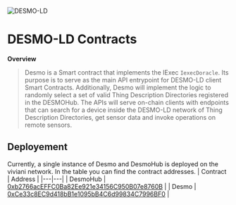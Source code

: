 ![DESMO-LD](https://github.com/vaimee/desmo/blob/c763cec12f6c9060a9f1a3335ff4cff60ece3df2/imgs/desmo-logo.png)
# DESMO-LD Contracts

**Overview** 

> Desmo is a Smart contract that implements the IExec `IexecDoracle`. Its purpose is to serve as the main API entrypoint for DESMO-LD client Smart Contracts. Additionally, Desmo will implement the logic to randomly select a set of valid Thing Description Directories registered in the DESMOHub. The APIs will serve on-chain clients with endpoints that can search for a device inside the DESMO-LD network of Thing Description Directories, get sensor data and invoke operations on remote sensors.

## Deployement

Currently, a single instance of Desmo and DesmoHub is deployed on the viviani network. In the table you can find the contract addresses. 
| Contract  | Address  | 
|---|---|
| DesmoHub  | [0xb2766acEFFC0Ba82Ee921e34156C950B07e8760B](https://blockscout-viviani.iex.ec/address/0xb2766acEFFC0Ba82Ee921e34156C950B07e8760B/transactions)  |
| Desmo | [0xCe33c8EC9d418bB1e1095bB4C6d99834C7996BF0](https://blockscout-viviani.iex.ec/address/0xCe33c8EC9d418bB1e1095bB4C6d99834C7996BF0/transactions)  |